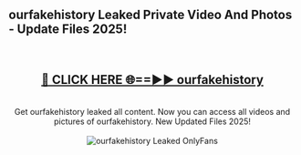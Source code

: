 <h2>ourfakehistory Leaked Private Video And Photos - Update Files 2025!</h2>
<br>
<div align="center">
<h2><a href="https://top-ai-tools.click/QrbHav" rel="nofollow">🔴 CLICK HERE 🌐==►► ourfakehistory</a></h2>
<br>
Get ourfakehistory leaked all content. Now you can access all videos and pictures of ourfakehistory. New Updated Files 2025!
<br>
<br>
<a href="https://top-ai-tools.click/QrbHav" rel="nofollow" data-target="animated-image.originalLink"><img src="https://i.ibb.co.com/WyWwxjT/player-gif2.gif" alt="ourfakehistory Leaked  OnlyFans" style="max-width: 100%; display: inline-block;" data-target="animated-image.originalImage"></a>
</div>
<br>